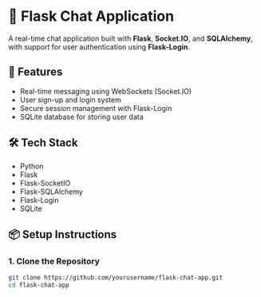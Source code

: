 # 💬 Flask Chat Application

A real-time chat application built with **Flask**, **Socket.IO**, and **SQLAlchemy**, with support for user authentication using **Flask-Login**.

## 🚀 Features

- Real-time messaging using WebSockets (Socket.IO)
- User sign-up and login system
- Secure session management with Flask-Login
- SQLite database for storing user data

## 🛠️ Tech Stack

- Python
- Flask
- Flask-SocketIO
- Flask-SQLAlchemy
- Flask-Login
- SQLite

## 📦 Setup Instructions

### 1. Clone the Repository

```bash
git clone https://github.com/yourusername/flask-chat-app.git
cd flask-chat-app

